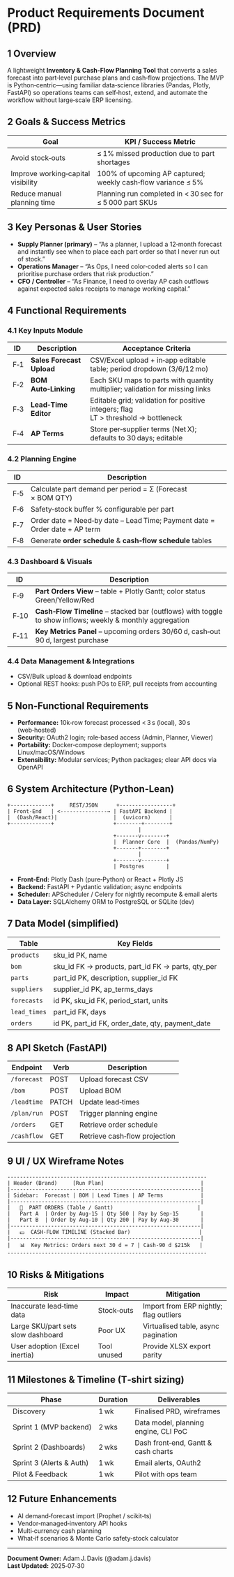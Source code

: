 # Product Requirements Document (PRD)

## 1 Overview

A lightweight **Inventory & Cash‑Flow Planning Tool** that converts a sales forecast into part‑level purchase plans and cash‑flow projections.  The MVP is Python‑centric—using familiar data‑science libraries (Pandas, Plotly, FastAPI) so operations teams can self‑host, extend, and automate the workflow without large‑scale ERP licensing.

## 2 Goals & Success Metrics

| Goal                               | KPI / Success Metric                                         |
| ---------------------------------- | ------------------------------------------------------------ |
| Avoid stock‑outs                   | ≤ 1% missed production due to part shortages                 |
| Improve working‑capital visibility | 100% of upcoming AP captured; weekly cash‑flow variance ≤ 5% |
| Reduce manual planning time        | Planning run completed in < 30 sec for ≤ 5 000 part SKUs     |

## 3 Key Personas & User Stories

- **Supply Planner (primary)** – “As a planner, I upload a 12‑month forecast and instantly see when to place each part order so that I never run out of stock.”
- **Operations Manager** – “As Ops, I need color‑coded alerts so I can prioritise purchase orders that risk production.”
- **CFO / Controller** – “As Finance, I need to overlay AP cash outflows against expected sales receipts to manage working capital.”

## 4 Functional Requirements

### 4.1 Key Inputs Module

| ID   | Description               | Acceptance Criteria                                                               |
| ---- | ------------------------- | --------------------------------------------------------------------------------- |
|  F‑1 | **Sales Forecast Upload** | CSV/Excel upload + in‑app editable table; period dropdown (3/6/12 mo)             |
|  F‑2 | **BOM Auto‑Linking**      | Each SKU maps to parts with quantity multiplier; validation for missing links     |
|  F‑3 | **Lead‑Time Editor**      | Editable grid; validation for positive integers; flag LT > threshold → bottleneck |
|  F‑4 | **AP Terms**              | Store per‑supplier terms (Net X); defaults to 30 days; editable                   |

### 4.2 Planning Engine

| ID   | Description                                                                |
| ---- | -------------------------------------------------------------------------- |
|  F‑5 | Calculate part demand per period = Σ (Forecast × BOM QTY)                  |
|  F‑6 | Safety‑stock buffer % configurable per part                                |
|  F‑7 | Order date = Need‑by date – Lead Time; Payment date = Order date + AP term |
|  F‑8 | Generate **order schedule** & **cash‑flow schedule** tables                |

### 4.3 Dashboard & Visuals

| ID    | Description                                                                                               |
| ----- | --------------------------------------------------------------------------------------------------------- |
|  F‑9  | **Part Orders View** – table + Plotly Gantt; color status Green/Yellow/Red                                |
|  F‑10 | **Cash‑Flow Timeline** – stacked bar (outflows) with toggle to show inflows; weekly & monthly aggregation |
|  F‑11 | **Key Metrics Panel** – upcoming orders 30/60 d, cash‑out 90 d, largest purchase                          |

### 4.4 Data Management & Integrations

- CSV/Bulk upload & download endpoints
- Optional REST hooks: push POs to ERP, pull receipts from accounting

## 5 Non‑Functional Requirements

- **Performance:** 10k‑row forecast processed < 3 s (local), 30 s (web‑hosted)
- **Security:** OAuth2 login; role‑based access (Admin, Planner, Viewer)
- **Portability:** Docker‑compose deployment; supports Linux/macOS/Windows
- **Extensibility:** Modular services; Python packages; clear API docs via OpenAPI

## 6 System Architecture (Python‑Lean)

```
+-------------+     REST/JSON      +-----------------+
| Front‑End   | <---------------→ | FastAPI Backend |
|  (Dash/React)|                  |  (uvicorn)      |
+-------------+                   +--------+--------+
                                          |
                                  +-------v--------+
                                  |  Planner Core  |  (Pandas/NumPy)
                                  +-------+--------+
                                          |
                                  +-------v--------+
                                  | Postgres       |
```

- **Front‑End:** Plotly Dash (pure‑Python) or React + Plotly JS
- **Backend:** FastAPI + Pydantic validation; async endpoints
- **Scheduler:** APScheduler / Celery for nightly recompute & email alerts
- **Data Layer:** SQLAlchemy ORM to PostgreSQL or SQLite (dev)

## 7 Data Model (simplified)

| Table        | Key Fields                                           |
| ------------ | ---------------------------------------------------- |
| `products`   | sku\_id PK, name                                     |
| `bom`        | sku\_id FK → products, part\_id FK → parts, qty\_per |
| `parts`      | part\_id PK, description, supplier\_id FK            |
| `suppliers`  | supplier\_id PK, ap\_terms\_days                     |
| `forecasts`  | id PK, sku\_id FK, period\_start, units              |
| `lead_times` | part\_id FK, days                                    |
| `orders`     | id PK, part\_id FK, order\_date, qty, payment\_date  |

## 8 API Sketch (FastAPI)

| Endpoint    | Verb  | Description                   |
| ----------- | ----- | ----------------------------- |
| `/forecast` | POST  | Upload forecast CSV           |
| `/bom`      | POST  | Upload BOM                    |
| `/leadtime` | PATCH | Update lead‑times             |
| `/plan/run` | POST  | Trigger planning engine       |
| `/orders`   | GET   | Retrieve order schedule       |
| `/cashflow` | GET   | Retrieve cash‑flow projection |

## 9 UI / UX Wireframe Notes

```
----------------------------------------------------------------
| Header (Brand)     [Run Plan]                               |
|-------------------------------------------------------------|
| Sidebar:  Forecast | BOM | Lead Times | AP Terms            |
|-------------------------------------------------------------|
|   🔴  PART ORDERS (Table / Gantt)                           |
|   Part A  | Order by Aug‑15 | Qty 500 | Pay by Sep‑15       |
|   Part B  | Order by Aug‑10 | Qty 200 | Pay by Aug‑30       |
|-------------------------------------------------------------|
|   💵  CASH‑FLOW TIMELINE (Stacked Bar)                      |
|-------------------------------------------------------------|
|   📊  Key Metrics: Orders next 30 d = 7 | Cash‑90 d $215k   |
----------------------------------------------------------------
```

## 10 Risks & Mitigations

| Risk                               | Impact      | Mitigation                             |
| ---------------------------------- | ----------- | -------------------------------------- |
| Inaccurate lead‑time data          | Stock‑outs  | Import from ERP nightly; flag outliers |
| Large SKU/part sets slow dashboard | Poor UX     | Virtualised table, async pagination    |
| User adoption (Excel inertia)      | Tool unused | Provide XLSX export parity             |

## 11 Milestones & Timeline (T‑shirt sizing)

| Phase                     | Duration | Deliverables                         |
| ------------------------- | -------- | ------------------------------------ |
|  Discovery                | 1 wk     | Finalised PRD, wireframes            |
|  Sprint 1 (MVP backend)   | 2 wks    | Data model, planning engine, CLI PoC |
|  Sprint 2 (Dashboards)    | 2 wks    | Dash front‑end, Gantt & cash charts  |
|  Sprint 3 (Alerts & Auth) | 1 wk     | Email alerts, OAuth2                 |
|  Pilot & Feedback         | 1 wk     | Pilot with ops team                  |

## 12 Future Enhancements

- AI demand‑forecast import (Prophet / scikit‑ts)
- Vendor‑managed‑inventory API hooks
- Multi‑currency cash planning
- What‑if scenarios & Monte Carlo safety‑stock calculator

---

**Document Owner:** Adam J. Davis (@adam.j.davis)\
**Last Updated:** 2025‑07‑30

